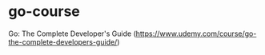 # go-course
Go: The Complete Developer's Guide (https://www.udemy.com/course/go-the-complete-developers-guide/)
